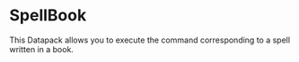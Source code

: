 # SpellBook
This Datapack allows you to execute the command corresponding to a spell written in a book.
